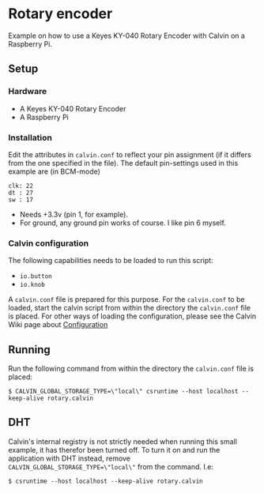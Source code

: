 # Rotary encoder

Example on how to use a Keyes KY-040 Rotary Encoder with Calvin on a Raspberry Pi.


## Setup

### Hardware

- A Keyes KY-040 Rotary Encoder
- A Raspberry Pi 


### Installation

Edit the attributes in `calvin.conf` to reflect your pin assignment (if it differs
from the one specified in the file). The default pin-settings used in this
example are (in BCM-mode)

    clk: 22
    dt : 27
    sw : 17

- Needs +3.3v (pin 1, for example).
- For ground, any ground pin works of course. I like pin 6 myself.


### Calvin configuration

The following capabilities needs to be loaded to run this script:
- `io.button`
- `io.knob`

A `calvin.conf` file is prepared for this purpose. For the `calvin.conf` to be
loaded, start the calvin script from within the directory the `calvin.conf`
file is placed. For other ways of loading the configuration, please see
the Calvin Wiki page about [Configuration](https://github.com/EricssonResearch/calvin-base/wiki/Configuration)


## Running

Run the following command from within the directory the `calvin.conf`
file is placed:

    $ CALVIN_GLOBAL_STORAGE_TYPE=\"local\" csruntime --host localhost --keep-alive rotary.calvin

## DHT

Calvin's internal registry is not strictly needed when running this small example,
it has therefor been turned off. To turn it on and run the application with DHT
instead, remove `CALVIN_GLOBAL_STORAGE_TYPE=\"local\"` from the command. I.e:

    $ csruntime --host localhost --keep-alive rotary.calvin
